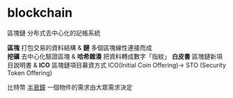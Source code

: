 # blockchain

區塊鏈 分布式去中心化的記帳系統  

**區塊** 打包交易的資料結構 & **鏈** 多個區塊線性連接而成  
**挖礦** 去中心化驗證區塊 & **哈希雜湊** 把資料轉成數字「指紋」
**白皮書** 區塊鏈新項目說明書  & **ICO** 區塊鏈項目募資方式  ICO(Initial Coin Offering)-> STO (Security Token Offering)

比特幣 [半衰鐘](https://www.bitcoinclock.com/) 一個物件的需求由大眾需求決定


